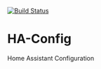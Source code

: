 [![Build Status](https://travis-ci.org/mindblender/HA-Config.svg?branch=master)](https://travis-ci.org/mindblender/HA-Config)

# HA-Config
Home Assistant Configuration
